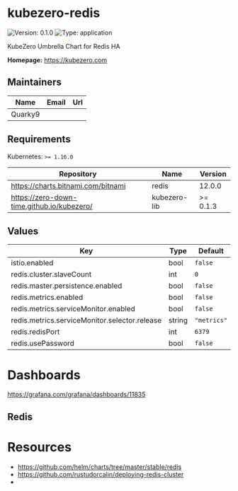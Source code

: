 # kubezero-redis

![Version: 0.1.0](https://img.shields.io/badge/Version-0.1.0-informational?style=flat-square) ![Type: application](https://img.shields.io/badge/Type-application-informational?style=flat-square)

KubeZero Umbrella Chart for Redis HA

**Homepage:** <https://kubezero.com>

## Maintainers

| Name | Email | Url |
| ---- | ------ | --- |
| Quarky9 |  |  |

## Requirements

Kubernetes: `>= 1.16.0`

| Repository | Name | Version |
|------------|------|---------|
| https://charts.bitnami.com/bitnami | redis | 12.0.0 |
| https://zero-down-time.github.io/kubezero/ | kubezero-lib | >= 0.1.3 |

## Values

| Key | Type | Default | Description |
|-----|------|---------|-------------|
| istio.enabled | bool | `false` |  |
| redis.cluster.slaveCount | int | `0` |  |
| redis.master.persistence.enabled | bool | `false` |  |
| redis.metrics.enabled | bool | `false` |  |
| redis.metrics.serviceMonitor.enabled | bool | `false` |  |
| redis.metrics.serviceMonitor.selector.release | string | `"metrics"` |  |
| redis.redisPort | int | `6379` |  |
| redis.usePassword | bool | `false` |  |

# Dashboards
https://grafana.com/grafana/dashboards/11835

## Redis

# Resources
- https://github.com/helm/charts/tree/master/stable/redis
- https://github.com/rustudorcalin/deploying-redis-cluster
-
